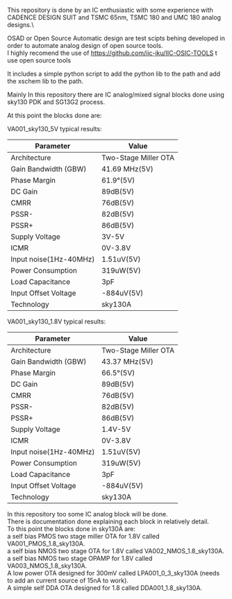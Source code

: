 This repository is done by an IC enthusiastic with some experience with CADENCE DESIGN SUIT and TSMC 65nm, TSMC 180 and UMC 180 analog designs.\


OSAD or Open Source Automatic design are test scipts behing developed in order to automate analog design of open source tools.\
I highly recomend the use of  https://github.com/iic-jku/IIC-OSIC-TOOLS t use open source tools

It includes a simple python script to add the python lib to the path and add the xschem lib to the path.


Mainly In this repository there are IC analog/mixed signal blocks done using sky130 PDK and SG13G2 process.

At this point the blocks done are:

VA001_sky130_5V typical results:

| Parameter              | Value               |
|------------------------|---------------------|
| Architecture           | Two-Stage Miller OTA| 
| Gain Bandwidth (GBW)   |       41.69 MHz(5V) | 
| Phase Margin           |         61.9°(5V)   | 
| DC Gain                |        89dB(5V)     | 
| CMRR                   |        76dB(5V)     |
| PSSR-                  |        82dB(5V)     |
| PSSR+                  |        86dB(5V)     |   
| Supply Voltage         |        3V-5V        |
| ICMR                   |        0V-3.8V      |
| Input noise(1Hz-40MHz) |        1.51uV(5V)   |
| Power Consumption      |        319uW(5V)    |
| Load Capacitance       |        3pF          | 
| Input Offset Voltage   |       -884uV(5V)    |
| Technology             |      sky130A        | 



VA001_sky130_1.8V typical results:

| Parameter              | Value               |
|------------------------|---------------------|
| Architecture           | Two-Stage Miller OTA| 
| Gain Bandwidth (GBW)   |       43.37 MHz(5V) | 
| Phase Margin           |         66.5°(5V)   | 
| DC Gain                |        89dB(5V)     | 
| CMRR                   |        76dB(5V)     |
| PSSR-                  |        82dB(5V)     |
| PSSR+                  |        86dB(5V)     |   
| Supply Voltage         |        1.4V-5V      |
| ICMR                   |        0V-3.8V      |
| Input noise(1Hz-40MHz) |        1.51uV(5V)   |
| Power Consumption      |        319uW(5V)    |
| Load Capacitance       |        3pF          | 
| Input Offset Voltage   |       -884uV(5V)    |
| Technology             |      sky130A        | 














In this repository too some IC analog block will be done.\
There is documentation done explaining each block in relatively detail.\
To this point the blocks done in sky130A are:\
a self bias PMOS two stage miller OTA for 1.8V called VA001_PMOS_1.8_sky130A.\
a self bias NMOS two stage  OTA for 1.8V called VA002_NMOS_1.8_sky130A.\
a self bias NMOS two stage  OPAMP for 1.8V called VA003_NMOS_1.8_sky130A.\
A low power OTA designed for 300mV called LPA001_0_3_sky130A (needs to add an current source of 15nA to work).\
A simple self DDA OTA designed for 1.8 called DDA001_1.8_sky130A.









